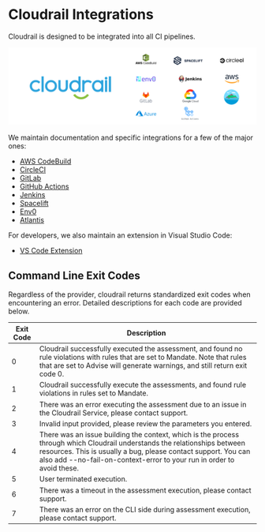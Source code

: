 # Cloudrail Integrations
Cloudrail is designed to be integrated into all CI pipelines.

![Cloudrail and other logos](../_media/integrations/integrations_general.png)


We maintain documentation and specific integrations for a few of the major ones:

- [AWS CodeBuild](integrations/aws-codebuild.md)
- [CircleCI](integrations/circleci.md)
- [GitLab](integrations/gitlab.md)
- [GitHub Actions](integrations/github-actions.md)
- [Jenkins](integrations/jenkins.md)
- [Spacelift](integrations/spacelift.md)
- [Env0](integrations/env0.md)
- [Atlantis](integrations/atlantis.md)

For developers, we also maintain an extension in Visual Studio Code:

- [VS Code Extension](integrations/vs-code.md)

## Command Line Exit Codes
Regardless of the provider, cloudrail returns standardized exit codes when encountering an error. Detailed descriptions for each code are provided below.

| Exit Code | Description |
| ---| --- |
| 0 | Cloudrail successfully executed the assessment, and found no rule violations with rules that are set to Mandate. Note that rules that are set to Advise will generate warnings, and still return exit code 0. |
| 1 | Cloudrail successfully execute the assessments, and found rule violations in rules set to Mandate. |
| 2 | There was an error executing the assessment due to an issue in the Cloudrail Service, please contact support. |
| 3 | Invalid input provided, please review the parameters you entered. |
| 4 | There was an issue building the context, which is the process through which Cloudrail understands the relationships between resources. This is usually a bug, please contact support. You can also add --no-fail-on-context-error to your run in order to avoid these. |
| 5 | User terminated execution. |
| 6 | There was a timeout in the assessment execution, please contact support. |
| 7 | There was an error on the CLI side during assessment execution, please contact support. |
